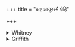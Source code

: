 +++
title = "०२ आयुरस्मै धेहि"

+++

<details><summary>Whitney</summary>

### Translation
2. Length of life to him assign thou, O Jātavedas; progeny, O Tvashṭar,  
do thou bestow on him; abundance of wealth, O Savitar ('impeller'), do  
thou impel to him; may he live a hundred autumns of thee.

### Notes
The construction of a dative with *adhi-ni-dhā* in **b** seems hardly  
admissible; BR. ⌊iii. 917⌋, in quoting the passage, reads *asmé*,  
apparently by an intended emendation, which, however, does not suit the  
connection; *asmín* is the only real help.
</details>

<details><summary>Griffith</summary>

Bestow thou life on him, O Jatavedas. Store him with future progeny, O Tvashtar. Send him, O Savitar, full growth of riches. Let this thy servant live a hundred autumns.
</details>
